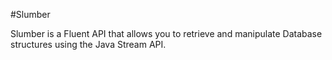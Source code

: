 #Slumber

Slumber is a Fluent API that allows you to retrieve and manipulate Database structures using the Java Stream API.

